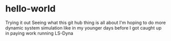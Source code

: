 # hello-world
Trying it out
Seeing what this git hub thing is all about
I'm hoping to do more dynamic system simulation
like in my younger days before I got caught up in paying work running LS-Dyna

